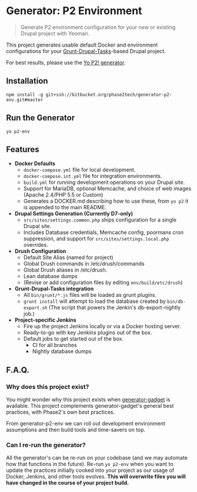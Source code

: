# Generator: P2 Environment

> Generate P2 environment configuration for your new or existing Drupal project
with Yeoman.

This project generates usable default Docker and environment configurations for
your [Grunt-Drupal-Tasks](https://github.com/phase2/grunt-drupal-tasks)-based
Drupal project.

For best results, please use the [Yo P2! generator](https://bitbucket.org/phase2tech/generator-p2).

## Installation

```
npm install -g git+ssh://bitbucket.org/phase2tech/generator-p2-env.git#master
```

## Run the Generator

```
yo p2-env
```

## Features

* **Docker Defaults**
    * `docker-compose.yml` file for local development.
    * `docker-compose.int.yml` file for integration environments.
    * `build.yml` for running development operations on your Drupal site.
    * Support for MariaDB, optional Memcache, and choice of web images (Apache 2.4/PHP 5.5 or Custom)
     * Generates a DOCKER.md describing how to use these, from `yo p2` it is appended to the main README.
* **Drupal Settings Generation (Currently D7-only)**
    * `src/sites/settings.common.php` ships configuration for a single Drupal site.
    * Includes Database credentials, Memcache config, poormans cron suppression, and support for `src/sites/settings.local.php` overrides.
* **Drush Configuration**
    * Default Site Alias (named for project)
    * Global Drush commands in /etc/drush/commands
    * Global Drush aliases in /etc/drush.
    * Lean database dumps
    * (Revise or add configuration files by editing `env/build/etc/drush`)
* **Grunt-Drupal-Tasks integration**
    * All `bin/grunt/*.js` files will be loaded as grunt plugins.
    * `grunt install` will attempt to load the database created by `bin/db-export.sh` (The script that powers the Jenkin's db-export-nightly job.)
* **Project-specific Jenkins**
    * Fire up the project Jenkins locally or via a Docker hosting server.
    * Ready-to-go with key Jenkins plugins out of the box.
    * Default jobs to get started out of the box.
        * CI for all branches
        * Nightly database dumps

## F.A.Q.

### Why does this project exist?

You might wonder why this project exists when [generator-gadget](https://github.com/phase2/generator-gadget) is available. This project complements generator-gadget's general best practices, with Phase2's own best practices.

From generator-p2-env we can roll out development environment assumptions and then build tools and time-savers on top.

### Can I re-run the generator?

All the generator's can be re-run on your codebase (and we may automate how that functions in the future). Re-run `yo p2-env` when you want to update the practices initially cooked into your project as our usage of Docker, Jenkins, and other tools evolves. **This will overwrite files you will have changed in the course of your project build.**